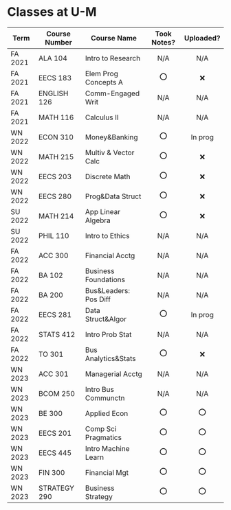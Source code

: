 # Classes at U-M

| Term    | Course Number | Course Name           | Took Notes? | Uploaded? |
| ------- | ------------- | --------------------- |:-----------:|:---------:|
| FA 2021 | ALA 104       | Intro to Research     |     N/A     |    N/A    |
| FA 2021 | EECS 183      | Elem Prog Concepts A  |     ⭕️     |    ❌     |
| FA 2021 | ENGLISH 126   | Comm-Engaged Writ     |     N/A     |    N/A    |
| FA 2021 | MATH 116      | Calculus II           |     N/A     |    N/A    |
| WN 2022 | ECON 310      | Money&Banking         |     ⭕️     |    In prog     |
| WN 2022 | MATH 215      | Multiv & Vector Calc  |     ⭕️     |    ❌     |
| WN 2022 | EECS 203      | Discrete Math         |     ⭕️     |    ❌     |
| WN 2022 | EECS 280      | Prog&Data Struct      |     ⭕️     |    ❌     |
| SU 2022 | MATH 214      | App Linear Algebra    |     ⭕️     |    ❌     |
| SU 2022 | PHIL 110      | Intro to Ethics       |     N/A     |    N/A    |
| FA 2022 | ACC 300       | Financial Acctg       |     N/A     |    N/A    |
| FA 2022 | BA 102        | Business Foundations  |     N/A     |    N/A    |
| FA 2022 | BA 200        | Bus&Leaders: Pos Diff |     N/A     |    N/A    |
| FA 2022 | EECS 281      | Data Struct&Algor     |     ⭕️     |    In prog     |
| FA 2022 | STATS 412     | Intro Prob Stat       |     N/A     |    N/A    |
| FA 2022 | TO 301        | Bus Analytics&Stats   |     ⭕️     |    ❌     |
| WN 2023 | ACC 301       | Managerial Acctg      |     N/A     |    N/A    |
| WN 2023 | BCOM 250      | Intro Bus Communctn   |     N/A     |    N/A    |
| WN 2023 | BE 300        | Applied Econ          |     ⭕️     |    ⭕️    |
| WN 2023 | EECS 201      | Comp Sci Pragmatics   |     ⭕️     |    ⭕️    |
| WN 2023 | EECS 445      | Intro Machine Learn   |     ⭕️     |    ⭕️    |
| WN 2023 | FIN 300       | Financial Mgt         |     ⭕️     |    ⭕️    |
| WN 2023 | STRATEGY 290  | Business Strategy     |     ⭕️     |    ⭕️    |        |               |                       |             |           |

